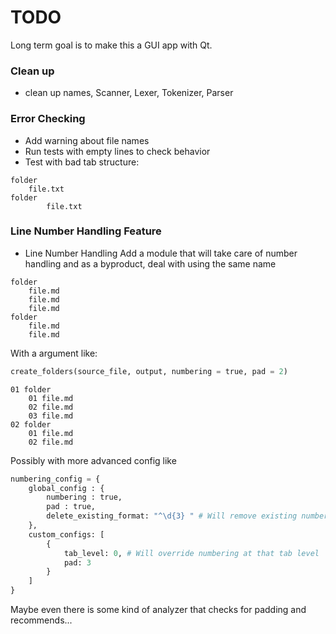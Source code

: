 # TODO

Long term goal is to make this a GUI app with Qt.

### Clean up

- clean up names, Scanner, Lexer, Tokenizer, Parser


### Error Checking

- Add warning about file names
- Run tests with empty lines to check behavior
- Test with bad tab structure:

```
folder
    file.txt
folder
        file.txt
```

### Line Number Handling Feature

- Line Number Handling
Add a module that will take care of number handling
and as a byproduct, deal with using the same name


```
folder
    file.md
    file.md
    file.md
folder
    file.md
    file.md
```

With a argument like:

```python
create_folders(source_file, output, numbering = true, pad = 2)
```

```
01 folder
    01 file.md
    02 file.md
    03 file.md
02 folder
    01 file.md
    02 file.md
```

Possibly with more advanced config like

```python
numbering_config = {
    global_config : {
        numbering : true,
        pad : true,
        delete_existing_format: "^\d{3} " # Will remove existing numbering if match
    },
    custom_configs: [
        {
            tab_level: 0, # Will override numbering at that tab level
            pad: 3
        }
    ]
}
```

Maybe even there is some kind of analyzer that checks for padding and recommends...